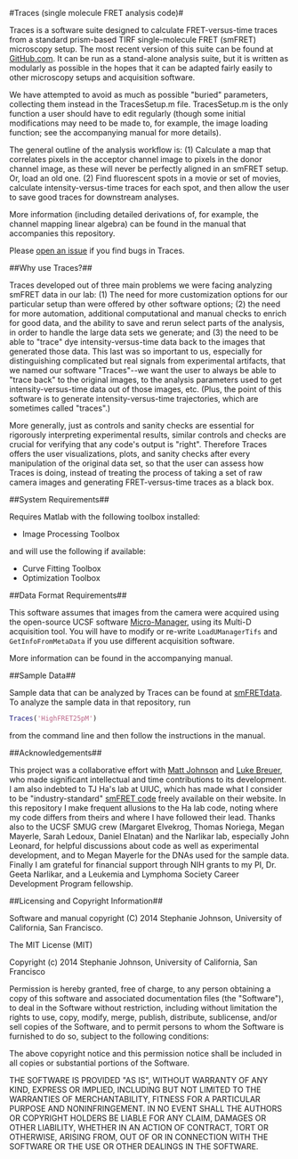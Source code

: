 #Traces (single molecule FRET analysis code)#

Traces is a software suite designed to calculate FRET-versus-time traces from a standard prism-based TIRF single-molecule FRET (smFRET) microscopy setup.  The most recent version of this suite can be found at [GitHub.com](https://github.com/stephlj/smFRETcode).  It can be run as a stand-alone analysis suite, but it is written as modularly as possible in the hopes that it can be adapted fairly easily to other microscopy setups and acquisition software.  

We have attempted to avoid as much as possible "buried" parameters, collecting them instead in the TracesSetup.m file.  TracesSetup.m is the only function a user should have to edit regularly (though some initial modifications may need to be made to, for example, the image loading function; see the accompanying manual for more details).

The general outline of the analysis workflow is: (1) Calculate a map that correlates pixels in the acceptor channel image to pixels in the donor channel image, as these will never be perfectly aligned in an smFRET setup. Or, load an old one. (2) Find fluorescent spots in a movie or set of movies, calculate intensity-versus-time traces for each spot, and then allow the user to save good traces for downstream analyses.

More information (including detailed derivations of, for example, the channel mapping linear algebra) can be found in the manual that accompanies this repository.

Please [open an issue](http://www.youtube.com/watch?v=TJlYiMp8FuY) if you find bugs in Traces. 

##Why use Traces?##

Traces developed out of three main problems we were facing analyzing smFRET data in our lab: (1) The need for more customization options for our particular setup than were offered by other software options; (2) the need for more automation, additional computational and manual checks to enrich for good data, and the ability to save and rerun select parts of the analysis, in order to handle the large data sets we generate; and (3) the need to be able to "trace" dye intensity-versus-time data back to the images that generated those data. This last was so important to us, especially for distinguishing complicated but real signals from experimental artifacts, that we named our software "Traces"--we want the user to always be able to "trace back" to the original images, to the analysis parameters used to get intensity-versus-time data out of those images, etc.  (Plus, the point of this software is to generate intensity-versus-time trajectories, which are sometimes called "traces".) 

More generally, just as controls and sanity checks are essential for rigorously interpreting experimental results, similar controls and checks are crucial for verifying that any code's output is "right". Therefore Traces offers the user visualizations, plots, and sanity checks after every manipulation of the original data set, so that the user can assess how Traces is doing, instead of treating the process of taking a set of raw camera images and generating FRET-versus-time traces as a black box.

##System Requirements##

Requires Matlab with the following toolbox installed:
* Image Processing Toolbox

and will use the following if available:
* Curve Fitting Toolbox
* Optimization Toolbox

##Data Format Requirements##

This software assumes that images from the camera were acquired using the open-source UCSF software [Micro-Manager](http://www.micro-manager.org), using its Multi-D acquisition tool. You will have to modify or re-write `LoadUManagerTifs` and `GetInfoFromMetaData` if you use different acquisition software.

More information can be found in the accompanying manual.

##Sample Data##

Sample data that can be analyzed by Traces can be found at [smFRETdata](https://github.com/stephlj/smFRETdata). To analyze the sample data in that  repository, run

```matlab
Traces('HighFRET25pM')
```

from the command line and then follow the instructions in the manual.

##Acknowledgements##

This project was a collaborative effort with [Matt Johnson](http://www.themattjohnson.com/) and [Luke Breuer](http://luke.breuer.com), who made significant intellectual and time contributions to its development.  I am also indebted to TJ Ha's lab at UIUC, which has made what I consider to be "industry-standard" [smFRET code](http://cplc.illinois.edu/software/) freely available on their website. In this repository I make frequent allusions to the Ha lab code, noting where my code differs from theirs and where I have followed their lead. Thanks also to the UCSF SMUG crew (Margaret Elvekrog, Thomas Noriega, Megan Mayerle, Sarah Ledoux, Daniel Elnatan) and the Narlikar lab, especially John Leonard, for helpful discussions about code as well as experimental development, and to Megan Mayerle for the DNAs used for the sample data. Finally I am grateful for financial support through NIH grants to my PI, Dr. Geeta Narlikar, and a Leukemia and Lymphoma Society Career Development Program fellowship.

##Licensing and Copyright Information##

Software and manual copyright (C)  2014 Stephanie Johnson, University of California, San Francisco.

 The MIT License (MIT)
 
 Copyright (c) 2014 Stephanie Johnson, University of California, San Francisco
 
 Permission is hereby granted, free of charge, to any person obtaining a copy
 of this software and associated documentation files (the "Software"), to deal
 in the Software without restriction, including without limitation the rights
 to use, copy, modify, merge, publish, distribute, sublicense, and/or sell
 copies of the Software, and to permit persons to whom the Software is
 furnished to do so, subject to the following conditions:
 
 The above copyright notice and this permission notice shall be included in all
 copies or substantial portions of the Software.
 
 THE SOFTWARE IS PROVIDED "AS IS", WITHOUT WARRANTY OF ANY KIND, EXPRESS OR
 IMPLIED, INCLUDING BUT NOT LIMITED TO THE WARRANTIES OF MERCHANTABILITY,
 FITNESS FOR A PARTICULAR PURPOSE AND NONINFRINGEMENT. IN NO EVENT SHALL THE
 AUTHORS OR COPYRIGHT HOLDERS BE LIABLE FOR ANY CLAIM, DAMAGES OR OTHER
 LIABILITY, WHETHER IN AN ACTION OF CONTRACT, TORT OR OTHERWISE, ARISING FROM,
 OUT OF OR IN CONNECTION WITH THE SOFTWARE OR THE USE OR OTHER DEALINGS IN THE
 SOFTWARE.